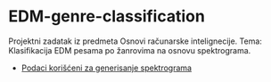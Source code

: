 # EDM-genre-classification
Projektni zadatak iz predmeta Osnovi računarske intelignecije. Tema: Klasifikacija EDM pesama po žanrovima na osnovu spektrograma.

- [Podaci korišćeni za generisanje spektrograma](https://figshare.com/articles/dataset/Beatport_EDM_Key_Dataset/9115121)
